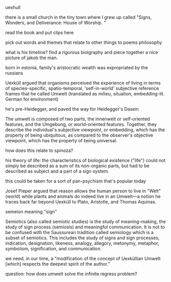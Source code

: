 uexhull 

there is a small church in the tiny town where I grew up called "Signs, Wonders, and Deliverance: House of Worship. "

read the book and put clips here

pick out words and themes that relate to other things
	to poems
	philosophy

what is his timeline? find a rigorous biolgraphy and piece together a nice picture of jakob the man. 

born in estonia, family's aristocratic wealth was expropriated by the russians

Uexküll argued that organisms perceived the experience of living in terms of species-specific, spatio-temporal, 'self-in-world' subjective reference frames that he called Umwelt (translated as milieu, situation, embedding-lit. German for environment)

he's pre-Heidegger, and paved the way for Heidegger's Dasein 

The umwelt is composed of two parts, the innenwelt or self-oriented features, and the Umgebung, or world-oriented features. Together, they describe the individual's subjective viewpoint, or embedding, which has the property of being ubiquitous, as compared to the observer's objective viewpoint, which has the property of being universal. 

how does this relate to spinoza?

his theory of life: 
the characteristics of biological existence ("life") could not simply be described as a sum of its non-organic parts, but had to be described as subject and a part of a sign system.

this could be taken for a sort of pan-psychism that's popular today 

Josef Pieper argued that reason allows the human person to live in "Welt" (world) while plants and animals do indeed live in an Umwelt—a notion he traces back far beyond Uexküll to Plato, Aristotle, and Thomas Aquinas.

semeion meaning "sign"

Semiotics (also called semiotic studies) is the study of meaning-making, the study of sign process (semiosis) and meaningful communication. It is not to be confused with the Saussurean tradition called semiology which is a subset of semiotics. This includes the study of signs and sign processes, indication, designation, likeness, analogy, allegory, metonymy, metaphor, symbolism, signification, and communication.

we need, in our time, a “modification of the concept of Uexküllian Umwelt [which] respects the deepest spirit of the author.”

question: how does umwelt solve the infinite regress problem? 



